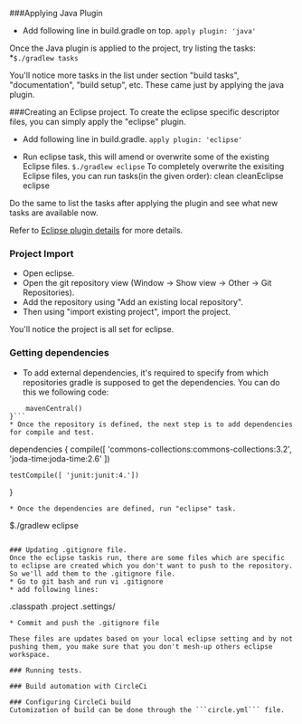 ###Applying Java Plugin
* Add following line in build.gradle on top.
	```apply plugin: 'java'```

Once the Java plugin is applied to the project, try listing the tasks:
*```$./gradlew tasks```

You'll notice more tasks in the list under section "build tasks", "documentation", "build setup", etc. These came just by applying the java plugin.

###Creating an Eclipse project.
To create the eclipse specific descriptor files, you can simply apply the "eclipse" plugin.

* Add following line in build.gradle.
	```apply plugin: 'eclipse'```

* Run eclipse task, this will amend or overwrite some of the existing Eclipse files.
	```$./gradlew eclipse```
To completely overwrite the exisiting Eclipse files, you can run tasks(in the given order): clean cleanEclipse eclipse

Do the same to list the tasks after applying the plugin and see what new tasks are available now.

Refer to [Eclipse plugin details](https://docs.gradle.org/current/userguide/eclipse_plugin.html) for more details.

###  Project Import
* Open eclipse.
* Open  the git repository view (Window -> Show view -> Other -> Git Repositories).
* Add the repository using "Add an existing local repository".
* Then using "import existing project", import the project. 

You'll notice the project is all set for eclipse.

### Getting dependencies
* To add external dependencies, it's required to specify from which repositories gradle is supposed to get the dependencies. You can do this we following code:
```repositories {
    mavenCentral()
}```
* Once the repository is defined, the next step is to add dependencies for compile and test.
```
dependencies {
    compile([
		  'commons-collections:commons-collections:3.2',
			'joda-time:joda-time:2.6'
		])
			
    testCompile([ 'junit:junit:4.'])
}
```
* Once the dependencies are defined, run "eclipse" task. 
```
$./gradlew eclipse
```

### Updating .gitignore file.
Once the eclipse taskis run, there are some files which are specific to eclipse are created which you don't want to push to the repository. So we'll add them to the .gitignore file.
* Go to git bash and run vi .gitignore
* add following lines:
```
.classpath
.project
.settings/
```
* Commit and push the .gitignore file

These files are updates based on your local eclipse setting and by not pushing them, you make sure that you don't mesh-up others eclipse workspace.

### Running tests.

### Build automation with CircleCi

### Configuring CircleCi build
Cutomization of build can be done through the ```circle.yml``` file. 
